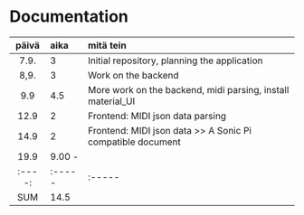 # Documentation

| päivä | aika  | mitä tein  |
| :----:|:----- | :-----|
| 7.9.	| 3     | Initial repository, planning the application |
| 8,9.  | 3     | Work on the backend |
| 9.9   | 4.5   | More work on the backend, midi parsing, install material_UI|
| 12.9  | 2     | Frontend: MIDI json data parsing |
| 14.9  | 2     | Frontend: MIDI json data >> A Sonic Pi compatible document |
| 19.9  | 9.00 -     | 
| :----:|:----- | :-----|
| SUM   | 14.5  |  | 
